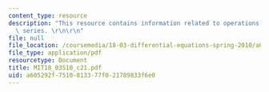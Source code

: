 ```yaml
---
content_type: resource
description: "This resource contains information related to operations on fourier\
  \ series. \r\n\r\n"
file: null
file_location: /coursemedia/18-03-differential-equations-spring-2010/a605292f7510813377f021789833f6e0_MIT18_03S10_c21.pdf
file_type: application/pdf
resourcetype: Document
title: MIT18_03S10_c21.pdf
uid: a605292f-7510-8133-77f0-21789833f6e0
---
```

